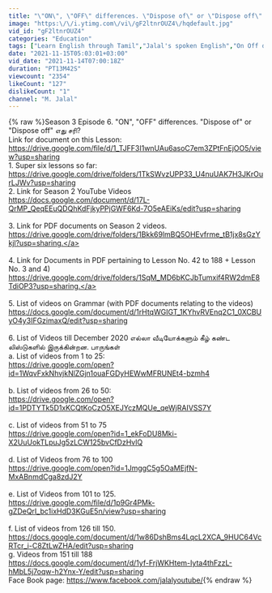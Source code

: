 ```yaml
---
title: "\"ON\", \"OFF\" differences. \"Dispose of\" or \"Dispose off\" எது சரி?"
image: "https:\/\/i.ytimg.com\/vi\/gF2ltnrOUZ4\/hqdefault.jpg"
vid_id: "gF2ltnrOUZ4"
categories: "Education"
tags: ["Learn English through Tamil","Jalal's spoken English","On Off differences"]
date: "2021-11-15T05:03:01+03:00"
vid_date: "2021-11-14T07:00:18Z"
duration: "PT13M42S"
viewcount: "2354"
likeCount: "127"
dislikeCount: "1"
channel: "M. Jalal"
---
```

{% raw %}Season 3 Episode 6.  &quot;ON&quot;, &quot;OFF&quot; differences. &quot;Dispose of&quot; or &quot;Dispose off&quot; எது சரி? <br />Link for document on this Lesson: <a rel="nofollow" target="blank" href="https://drive.google.com/file/d/1_TJFF3I1wnUAu6asoC7em3ZPtFnEjOO5/view?usp=sharing">https://drive.google.com/file/d/1_TJFF3I1wnUAu6asoC7em3ZPtFnEjOO5/view?usp=sharing</a><br />1. Super six lessons so far: <a rel="nofollow" target="blank" href="https://drive.google.com/drive/folders/1TkSWvzUPP33_U4nuUAK7H3JKrOurLJWv?usp=sharing">https://drive.google.com/drive/folders/1TkSWvzUPP33_U4nuUAK7H3JKrOurLJWv?usp=sharing</a><br />2.  Link for Season 2 YouTube Videos<br /><a rel="nofollow" target="blank" href="https://docs.google.com/document/d/17L-QrMP_QeqEEuQDQhKdFjkyPPjGWF6Kd-7O5eAEiKs/edit?usp=sharing">https://docs.google.com/document/d/17L-QrMP_QeqEEuQDQhKdFjkyPPjGWF6Kd-7O5eAEiKs/edit?usp=sharing</a><br /><br />3. Link for PDF documents on Season 2 videos.<br /><a rel="nofollow" target="blank" href="https://drive.google.com/drive/folders/1Bkk69lmBQ5OHEvfrme_tB1jx8sGzYkjl?usp=sharing.">https://drive.google.com/drive/folders/1Bkk69lmBQ5OHEvfrme_tB1jx8sGzYkjl?usp=sharing.</a><br /><br />4. Link for Documents in PDF pertaining to Lesson No. 42 to 188 + Lesson No. 3 and 4)<br /><a rel="nofollow" target="blank" href="https://drive.google.com/drive/folders/1SqM_MD6bKCJbTumxif4RW2dmE8TdiOP3?usp=sharing.">https://drive.google.com/drive/folders/1SqM_MD6bKCJbTumxif4RW2dmE8TdiOP3?usp=sharing.</a><br /><br />5.  List of videos on Grammar (with PDF documents relating to the videos) <a rel="nofollow" target="blank" href="https://docs.google.com/document/d/1rHtqWGIGT_1KYhvRVEnq2C1_0XCBUyO4y3IFGzimaxQ/edit?usp=sharing">https://docs.google.com/document/d/1rHtqWGIGT_1KYhvRVEnq2C1_0XCBUyO4y3IFGzimaxQ/edit?usp=sharing</a><br /><br />6. List of Videos till December 2020 எல்லா வீடியோக்களும் கீழ் கண்ட லிஸ்டுகளில்  இருக்கின்றன. பாருங்கள்<br />a. List of videos from 1 to 25: <br /><a rel="nofollow" target="blank" href="https://drive.google.com/open?id=1WqvFxkNhvjkNlZGjn1ouaFGDyHEWwMFRUNEt4-bzmh4">https://drive.google.com/open?id=1WqvFxkNhvjkNlZGjn1ouaFGDyHEWwMFRUNEt4-bzmh4</a><br /><br />b. List of videos from 26 to 50:<br /><a rel="nofollow" target="blank" href="https://drive.google.com/open?id=1PDTYTk5D1xKCQtKoCzO5XEJYczMQUe_qeWjRAIVSS7Y">https://drive.google.com/open?id=1PDTYTk5D1xKCQtKoCzO5XEJYczMQUe_qeWjRAIVSS7Y</a><br /><br />c. List of videos from 51 to 75<br /><a rel="nofollow" target="blank" href="https://drive.google.com/open?id=1_ekFoDU8Mki-X2UuUokTLpuJg5zLCW125bvCfDzHvlQ">https://drive.google.com/open?id=1_ekFoDU8Mki-X2UuUokTLpuJg5zLCW125bvCfDzHvlQ</a><br /><br />d. List of Videos from 76 to 100<br /><a rel="nofollow" target="blank" href="https://drive.google.com/open?id=1JmggC5g5OaMEjfN-MxABnmdCga8zdJ2Y">https://drive.google.com/open?id=1JmggC5g5OaMEjfN-MxABnmdCga8zdJ2Y</a><br /><br />e. List of Videos from 101 to 125.<br /><a rel="nofollow" target="blank" href="https://drive.google.com/file/d/1p9Gr4PMk-gZDeQrI_bc1ixHdD3KGuE5n/view?usp=sharing">https://drive.google.com/file/d/1p9Gr4PMk-gZDeQrI_bc1ixHdD3KGuE5n/view?usp=sharing</a><br /><br />f.  List of videos from 126 till 150. <a rel="nofollow" target="blank" href="https://docs.google.com/document/d/1w86DshBms4LqcL2XCA_9HUC64VcRTcr_i-C8ZtLwZHA/edit?usp=sharing">https://docs.google.com/document/d/1w86DshBms4LqcL2XCA_9HUC64VcRTcr_i-C8ZtLwZHA/edit?usp=sharing</a><br />g. Videos from 151 till 188 <br /><a rel="nofollow" target="blank" href="https://docs.google.com/document/d/1yf-FrjWKHtem-Iyta4thFzzL-hMbL5j7oqw-h2Ynx-Y/edit?usp=sharing">https://docs.google.com/document/d/1yf-FrjWKHtem-Iyta4thFzzL-hMbL5j7oqw-h2Ynx-Y/edit?usp=sharing</a><br />Face Book page: <a rel="nofollow" target="blank" href="https://www.facebook.com/jalalyoutube/">https://www.facebook.com/jalalyoutube/</a>{% endraw %}
